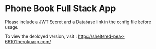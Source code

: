# Phone Book Full Stack App

Please include a JWT Secret and a Database link in the config file before usage.

To view the deployed version, visit : https://sheltered-peak-66101.herokuapp.com/
